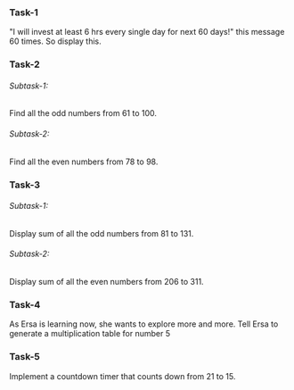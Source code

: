 ### Task-1

<p>"I will invest at least 6 hrs every single day for next 60 days!" this message 60 times. So display this.</p>

### Task-2

<h6>Subtask-1:</h6>
<p>Find all the odd numbers from 61 to 100.</p>

<h6>Subtask-2:</h6>

<P>Find all the even numbers from 78 to 98.</P>

### Task-3

<h6>Subtask-1:</h6>
<p>Display sum of all the odd numbers from 81 to 131.</p>

<h6>Subtask-2:</h6>

<P>Display sum of all the even numbers from 206 to 311.</P>

### Task-4

<p>As Ersa is learning now, she wants to explore more and more. Tell Ersa to generate a multiplication table for number 5</p>

### Task-5
<p>Implement a countdown timer that counts down from 21 to 15.</p>
